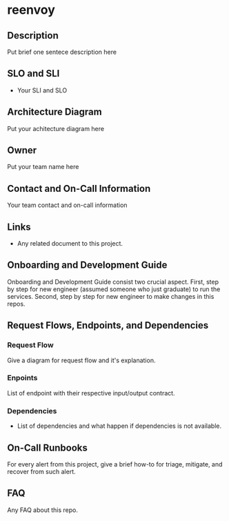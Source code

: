 # reenvoy

## Description

Put brief one sentece description here

## SLO and SLI

- Your SLI and SLO

## Architecture Diagram

Put your achitecture diagram here

## Owner

Put your team name here

## Contact and On-Call Information

Your team contact and on-call information

## Links

- Any related document to this project.

## Onboarding and Development Guide

Onboarding and Development Guide consist two crucial aspect. First, step by step for new engineer (assumed someone who just graduate) to run the services. Second, step by step for new engineer to make changes in this repos.

## Request Flows, Endpoints, and Dependencies

### Request Flow

Give a diagram for request flow and it's explanation.

### Enpoints

List of endpoint with their respective input/output contract.

### Dependencies

- List of dependencies and what happen if dependencies is not available.

## On-Call Runbooks

For every alert from this project, give a brief how-to for triage, mitigate, and recover from such alert.

## FAQ

Any FAQ about this repo.
